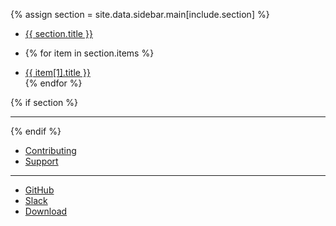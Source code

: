 {% assign section = site.data.sidebar.main[include.section] %}

<ul class="sidebar-nav list-unstyled">
  <li class="section">
    <a href="{{ section.path }}">{{ section.title }}</a>
  <li>

  {% for item in section.items %}
    <li class="item"><a href="{{ item[1].path }}">{{ item[1].title }}</a></li>
  {% endfor %}
</ul>

{% if section %}
<hr/>
{% endif %}

<ul class="sidebar-nav list-unstyled">
  <li class="item"><a href="/contributing.html">Contributing</a>
  <li class="item"><a href="/support.html">Support</a>
</ul>

<hr/>

<ul class="sidebar-nav list-unstyled">
  <li class="item"><a href="https://github.com/cyberark/conjur" target="_blank"><i class="fa fa-github-alt"></i> GitHub</a>
  <li class="item"><a href="https://slackin-conjur.herokuapp.com/" target="_blank"><i class="fa fa-slack"></i> Slack</a>
  <li class="item"><a href="https://hub.docker.com/r/cyberark/conjur/" target="_blank"><i class="fa fa-arrow-down"></i> Download</a>
</ul>
